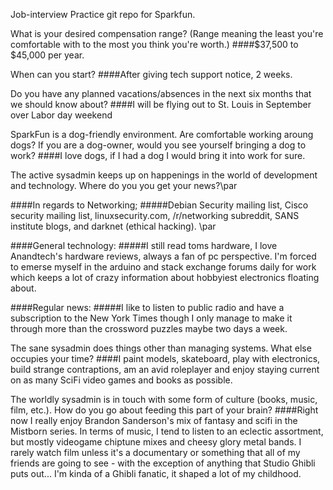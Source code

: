 Job-interview
Practice git repo for Sparkfun.

What is your desired compensation range? (Range meaning the least you're comfortable with to the most you think you're worth.)
####$37,500 to $45,000 per year.

When can you start?
####After giving tech support notice, 2 weeks.

Do you have any planned vacations/absences in the next six months that we should know about?
####I will be flying out to St. Louis in September over Labor day weekend

SparkFun is a dog-friendly environment. Are comfortable working aroung dogs? If you are a dog-owner, would you see yourself bringing a dog to work?
####I love dogs, if I had a dog I would bring it into work for sure.

The active sysadmin keeps up on happenings in the world of development and technology. Where do you you get your news?\par

####In regards to Networking;
#####Debian Security mailing list, Cisco security mailing list, linuxsecurity.com, /r/networking subreddit, SANS institute blogs, and darknet (ethical hacking).  \par

####General technology:
#####I still read toms hardware, I love Anandtech's hardware reviews,  always a fan of pc perspective.  I'm forced to emerse myself in the arduino and stack exchange forums daily for work which keeps a lot of crazy information about hobbyiest electronics floating about.

####Regular news:
#####I like to listen to public radio and have a subscription to the New York Times though I only manage to make it through more than the crossword puzzles maybe two days a week.

The sane sysadmin does things other than managing systems. What else occupies your time?
####I paint models, skateboard, play with electronics, build strange contraptions, am an avid roleplayer and enjoy staying current on as many SciFi video games and books as possible.

The worldly sysadmin is in touch with some form of culture (books, music, film, etc.). How do you go about feeding this part of your brain?
####Right now I really enjoy Brandon Sanderson's mix of fantasy and scifi in the Mistborn series.  In terms of music, I tend to listen to an eclectic assortment, but mostly videogame chiptune mixes and cheesy glory metal bands.  I rarely watch film unless it's a documentary or something that all of my friends are going to see - with the exception of anything that Studio Ghibli puts out... I'm kinda of a Ghibli fanatic, it shaped a lot of my childhood.

